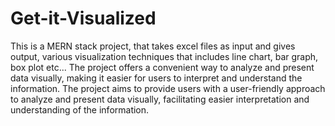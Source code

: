 # Get-it-Visualized
This is a MERN stack project, that takes excel files as input and gives output, various visualization techniques that includes line chart, bar graph, box plot etc... 
The project offers a convenient way to analyze and present data visually, making it easier for users to interpret and understand the information.
The project aims to provide users with a user-friendly approach to analyze and present data visually, facilitating easier interpretation and understanding of the information.
